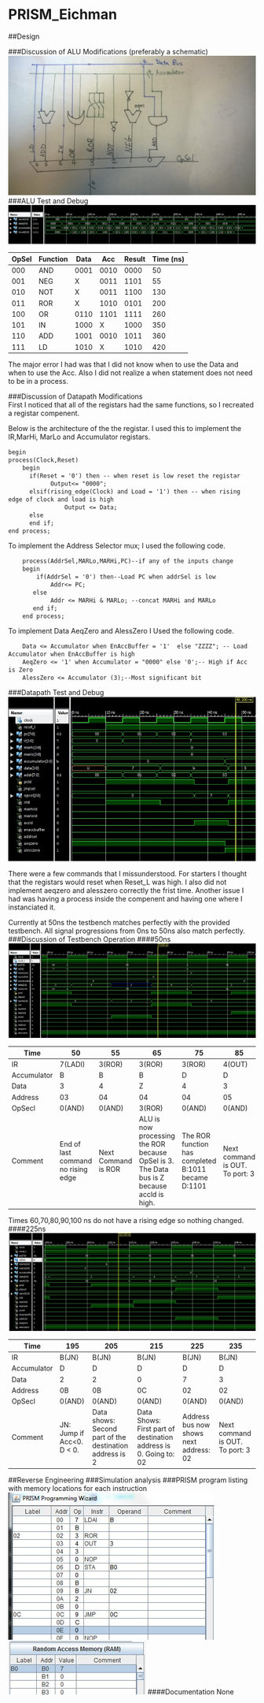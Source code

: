 PRISM_Eichman
=============
##Design

###Discussion of ALU Modifications (preferably a schematic)	
![image](https://raw.githubusercontent.com/DanielEichman/PRISM_Eichman/master/ALU.jpg)
###ALU Test and Debug 
![image](https://raw.githubusercontent.com/DanielEichman/PRISM_Eichman/master/480ns.JPG)

| OpSel | Function | Data | Acc  | Result | Time (ns) |
|-------|----------|------|------|--------|-----------|
| 000   | AND      | 0001 | 0010 | 0000   | 50        |
| 001   | NEG      | X    | 0011 | 1101   | 55        |
| 010   | NOT      | X    | 0011 | 1100   | 130       |
| 011   | ROR      | X    | 1010 | 0101   | 200       |
| 100   | OR       | 0110 | 1101 | 1111   | 260       |
| 101   | IN       | 1000 | X    | 1000   | 350       |
| 110   | ADD      | 1001 | 0010 | 1011   | 360       |
| 111   | LD       | 1010 | X    | 1010   | 420       |

The major error I had was that I did not know when to use the Data and when to use the Acc. Also I did not realize a when statement does not need to be in a process.

###Discussion of Datapath Modifications 	
First I noticed that all of the registars had the same functions, so I recreated a registar compenent. 

Below is the architecture of the the registar. I used this to implement the IR,MarHi, MarLo and Accumulator registars. 
```
begin
process(Clock,Reset)
  	begin	
	  if(Reset = '0') then -- when reset is low reset the registar
			Output<= "0000";
	  elsif(rising_edge(Clock) and Load = '1') then -- when rising edge of clock and load is high 
				Output <= Data;
	  else
	  end if;
end process;
```
To implement the Address Selector mux; I used the following code.
```
	process(AddrSel,MARLo,MARHi,PC)--if any of the inputs change
  	begin				 
		if(AddrSel = '0') then--Load PC when addrSel is low
			Addr<= PC;
	   else
			Addr <= MARHi & MARLo; --concat MARHi and MARLo
	   end if;
  	end process;  
```
To implement Data AeqZero and AlessZero I Used the following code.
```
	Data <= Accumulator when EnAccBuffer = '1'  else "ZZZZ"; -- Load Accumulator when EnAccBuffer is high
   	AeqZero <= '1' when Accumulator = "0000" else '0';-- High if Acc is Zero	
	AlessZero <= Accumulator (3);--Most significant bit
```

###Datapath Test and Debug 	
![image](https://raw.githubusercontent.com/DanielEichman/PRISM_Eichman/master/50ns.JPG)

There were a few commands that I missunderstood. For starters I thought that the registars would reset when Reset_L was high. I also did not implement aeqzero and alesszero correctly the frist time. Another issue I had was having a process inside the compenent and having one where I instanciated it.

Currently at 50ns the testbench matches perfectly with the provided testbench. All signal progressions from 0ns to 50ns also match perfectly. 
###Discussion of Testbench Operation
####50ns 
![image](https://raw.githubusercontent.com/DanielEichman/PRISM_Eichman/master/50-100ns.JPG)

| Time        	| 50                                  	| 55                  	| 65                                                                                          	| 75                                                  	| 85                              	| 95                                                                	|
|-------------	|-------------------------------------	|---------------------	|---------------------------------------------------------------------------------------------	|-----------------------------------------------------	|---------------------------------	|-------------------------------------------------------------------	|
| IR          	| 7(LADI)                             	| 3(ROR)              	| 3(ROR)                                                                                      	| 3(ROR)                                              	| 4(OUT)                          	| 4(OUT)                                                            	|
| Accumulator 	| B                                   	| B                   	| B                                                                                           	| D                                                   	| D                               	| D                                                                 	|
| Data        	| 3                                   	| 4                   	| Z                                                                                           	| 4                                                   	| 3                               	| 3                                                                 	|
| Address     	| 03                                  	| 04                  	| 04                                                                                          	| 04                                                  	| 05                              	| 05                                                                	|
| OpSecl      	| 0(AND)                              	| 0(AND)              	| 3(ROR)                                                                                      	| 0(AND)                                              	| 0(AND)                          	| 0(AND)                                                            	|
| Comment     	| End of last command no rising edge  	| Next Command is ROR 	| ALU is now processing the ROR because OpSel is 3. The Data bus is Z because accld is high.  	| The ROR function has completed B:1011 became D:1101 	| Next command is OUT. To port: 3 	| The address and Data Bus will always match the PC, unless in use. 	|

Times 60,70,80,90,100 ns do not have a rising edge so nothing changed.
####225ns 
![image](https://raw.githubusercontent.com/DanielEichman/PRISM_Eichman/master/225ns.JPG)

| Time        	| 195                       	| 205                                                     	| 215                                                              	| 225                                    	| 235                             	|
|-------------	|---------------------------	|---------------------------------------------------------	|------------------------------------------------------------------	|----------------------------------------	|---------------------------------	|
| IR          	| B(JN)                     	| B(JN)                                                   	| B(JN)                                                            	| B(JN)                                  	| B(JN)                           	|
| Accumulator 	| D                         	| D                                                       	| D                                                                	| D                                      	| D                               	|
| Data        	| 2                         	| 2                                                       	| 0                                                                	| 7                                      	| 3                               	|
| Address     	| 0B                        	| 0B                                                      	| 0C                                                               	| 02                                     	| 02                              	|
| OpSecl      	| 0(AND)                    	| 0(AND)                                                  	| 0(AND)                                                           	| 0(AND)                                 	| 0(AND)                          	|
| Comment     	| JN: Jump if Acc<0. D < 0. 	| Data shows: Second part of the destination address is 2 	| Data Shows: First part of destination address is 0. Going to: 02 	| Address bus now shows next address: 02 	| Next command is OUT. To port: 3 	|
##Reverse Engineering
###Simulation analysis
###PRISM program listing with memory locations for each instruction
![image](https://raw.githubusercontent.com/DanielEichman/PRISM_Eichman/master/PRISM_Wizard.JPG)
![image](https://raw.githubusercontent.com/DanielEichman/PRISM_Eichman/master/PRISM_RAM.JPG)
####Documentation
None

